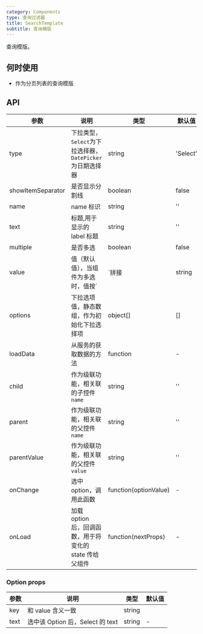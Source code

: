 ```yaml
---
category: Components
type: 查询过滤器
title: SearchTemplate
subtitle: 查询模版
---
```


查询模版。

## 何时使用

- 作为分页列表的查询模版

## API

| 参数 | 说明 | 类型 | 默认值 |
| --- | --- | --- | --- |
| type | 下拉类型，`Select`为下拉选择器，`DatePicker`为日期选择器 | string | 'Select' |
| showItemSeparator | 是否显示分割线 | boolean | false |
| name | name 标识 | string | '' |
| text | 标题,用于显示的 label 标题 | string | '' |
| multiple | 是否多选 | boolean | false |
| value | 值（默认值），当组件为多选时，值按`|`拼接 | string | '' |
| options | 下拉选项值，静态数组，作为初始化下拉选择项 | object[] | [] |
| loadData | 从服务的获取数据的方法 | function | - |
| child | 作为级联功能，相关联的子控件`name` | string | '' |
| parent | 作为级联功能，相关联的父控件`name` | string | '' |
| parentValue | 作为级联功能，相关联的父控件`value` | string | '' |
| onChange | 选中 option，调用此函数 | function(optionValue) | - |
| onLoad | 加载 option 后，回调函数，用于将变化的 state 传给父组件 | function(nextProps) | - |

### Option props

| 参数 | 说明                             | 类型   | 默认值 |
| ---- | -------------------------------- | ------ | ------ |
| key  | 和 value 含义一致                | string |        |
| text | 选中该 Option 后，Select 的 text | string | -      |
